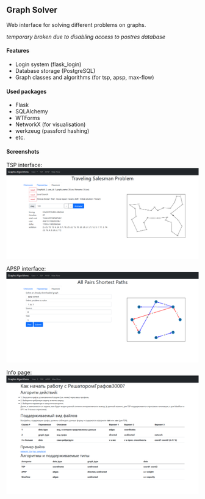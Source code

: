 ## Graph Solver
Web interface for solving different problems on graphs.

*temporary broken due to disabling access to postres database*

#### Features

- Login system (flask_login)
- Database storage (PostgreSQL)
- Graph classes and algorithms (for tsp, apsp, max-flow)

#### Used packages

- Flask
- SQLAlchemy
- WTForms
- NetworkX (for visualisation)
- werkzeug (passford hashing)
- etc.

#### Screenshots

TSP interface:
![tsp](https://github.com/spefk/graph_solver_web/blob/main/static/screenshots/tsp_works.png)

APSP interface:
![apsp](https://github.com/spefk/graph_solver_web/blob/main/static/screenshots/apsp_1_to_1_works.png)

Info page:
![info](https://github.com/spefk/graph_solver_web/blob/main/static/screenshots/help_page.png)